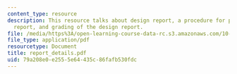 ```yaml
---
content_type: resource
description: This resource talks about design report, a procedure for preparing the
  report, and grading of the design report.
file: /media/https%3A/open-learning-course-data-rc.s3.amazonaws.com/10-491-integrated-chemical-engineering-ii-spring-2006/79a208e0e2555e64435c86fafb530fdc_report_details.pdf
file_type: application/pdf
resourcetype: Document
title: report_details.pdf
uid: 79a208e0-e255-5e64-435c-86fafb530fdc
---
```


